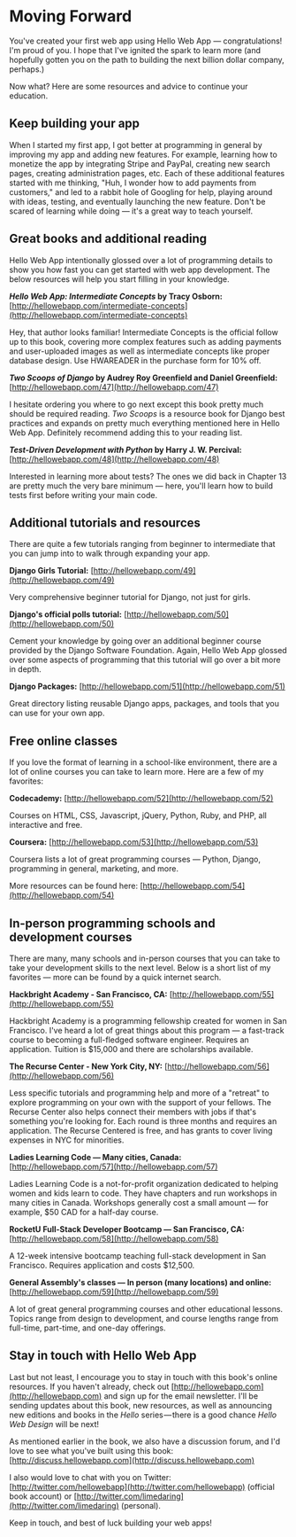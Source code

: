 # Moving Forward

You've created your first web app using Hello Web App — congratulations! I'm
proud of you. I hope that I've ignited the spark to learn more (and hopefully
gotten you on the path to building the next billion dollar company, perhaps.)

Now what? Here are some resources and advice to continue your education.

## Keep building your app

When I started my first app, I got better at programming in general by improving
my app and adding new features. For example, learning how to monetize the app by
integrating Stripe and PayPal, creating new search pages, creating
administration pages, etc. Each of these additional features started with me
thinking, "Huh, I wonder how to add payments from customers," and led to a
rabbit hole of Googling for help, playing around with ideas, testing, and
eventually launching the new feature. Don't be scared of learning while doing —
it's a great way to teach yourself.

## Great books and additional reading

Hello Web App intentionally glossed over a lot of programming details to show
you how fast you can get started with web app development. The below resources
will help you start filling in your knowledge.

***Hello Web App: Intermediate Concepts* by Tracy Osborn:** 
[http://hellowebapp.com/intermediate-concepts](http://hellowebapp.com/intermediate-concepts)

Hey, that author looks familiar! Intermediate Concepts is the official follow up
to this book, covering more complex features such as adding payments and
user-uploaded images as well as intermediate concepts like proper database
design. Use HWAREADER in the purchase form for 10% off.

***Two Scoops of Django* by Audrey Roy Greenfield and Daniel Greenfield:**
[http://hellowebapp.com/47](http://hellowebapp.com/47)

I hesitate ordering you where to go next except this book pretty much should be
required reading. *Two Scoops* is a resource book for Django best practices and
expands on pretty much everything mentioned here in Hello Web App. Definitely
recommend adding this to your reading list.

***Test-Driven Development with Python* by Harry J. W. Percival:**
[http://hellowebapp.com/48](http://hellowebapp.com/48)

Interested in learning more about tests? The ones we did back in Chapter 13 are
pretty much the very bare minimum — here, you'll learn how to build tests first
before writing your main code.

## Additional tutorials and resources

There are quite a few tutorials ranging from beginner to intermediate that you
can jump into to walk through expanding your app.

**Django Girls Tutorial:**
[http://hellowebapp.com/49](http://hellowebapp.com/49)

Very comprehensive beginner tutorial for Django, not just for girls. 

**Django's official polls tutorial:**
[http://hellowebapp.com/50](http://hellowebapp.com/50)

Cement your knowledge by going over an additional beginner course provided by
the Django Software Foundation. Again, Hello Web App glossed over some aspects
of programming that this tutorial will go over a bit more in depth.

**Django Packages:** 
[http://hellowebapp.com/51](http://hellowebapp.com/51)

Great directory listing reusable Django apps, packages, and tools that you can
use for your own app.

## Free online classes

If you love the format of learning in a school-like environment, there are a lot
of online courses you can take to learn more. Here are a few of my favorites:

**Codecademy:** [http://hellowebapp.com/52](http://hellowebapp.com/52)

Courses on HTML, CSS, Javascript, jQuery, Python, Ruby, and PHP, all interactive
and free.

**Coursera:** [http://hellowebapp.com/53](http://hellowebapp.com/53)

Coursera lists a lot of great programming courses — Python, Django, programming
in general, marketing, and more.

More resources can be found here:
[http://hellowebapp.com/54](http://hellowebapp.com/54)

## In-person programming schools and development courses

There are many, many schools and in-person courses that you can take to take
your development skills to the next level. Below is a short list of my favorites
— more can be found by a quick internet search.

**Hackbright Academy - San Francisco, CA:**
[http://hellowebapp.com/55](http://hellowebapp.com/55)

Hackbright Academy is a programming fellowship created for women in San
Francisco. I've heard a lot of great things about this program — a fast-track
course to becoming a full-fledged software engineer. Requires an application.
Tuition is $15,000 and there are scholarships available.

**The Recurse Center - New York City, NY:**
[http://hellowebapp.com/56](http://hellowebapp.com/56)

Less specific tutorials and programming help and more of a "retreat" to explore
programming on your own with the support of your fellows. The Recurse Center
also helps connect their members with jobs if that's something you're looking
for. Each round is three months and requires an application. The Recurse
Centered is free, and has grants to cover living expenses in NYC for minorities.

**Ladies Learning Code — Many cities, Canada:**
[http://hellowebapp.com/57](http://hellowebapp.com/57)

Ladies Learning Code is a not-for-profit organization dedicated to helping women
and kids learn to code. They have chapters and run workshops in many cities in
Canada. Workshops generally cost a small amount — for example, $50 CAD for a
half-day course.

**RocketU Full-Stack Developer Bootcamp — San Francisco, CA:**
[http://hellowebapp.com/58](http://hellowebapp.com/58)

A 12-week intensive bootcamp teaching full-stack development in San Francisco.
Requires application and costs $12,500.

**General Assembly's classes — In person (many locations) and online:**
[http://hellowebapp.com/59](http://hellowebapp.com/59)

A lot of great general programming courses and other educational lessons. Topics
range from design to development, and course lengths range from full-time,
part-time, and one-day offerings.

## Stay in touch with Hello Web App

Last but not least, I encourage you to stay in touch with this book's online
resources. If you haven't already, check out
[http://hellowebapp.com](http://hellowebapp.com) and sign up for the email
newsletter. I'll be sending updates about this book, new resources, as well as
announcing new editions and books in the *Hello* series — there is a good chance
*Hello Web Design* will be next!

As mentioned earlier in the book, we also have a discussion forum, and I'd love
to see what you've built using this book:
[http://discuss.hellowebapp.com](http://discuss.hellowebapp.com)

I also would love to chat with you on Twitter:
[http://twitter.com/hellowebapp](http://twitter.com/hellowebapp) (official book
account) or [http://twitter.com/limedaring](http://twitter.com/limedaring)
(personal).

Keep in touch, and best of luck building your web apps!
